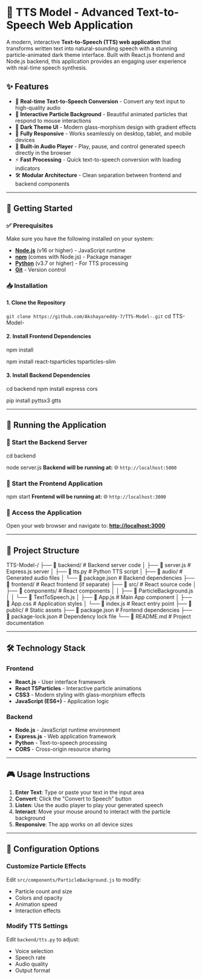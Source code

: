 # 🎤 TTS Model - Advanced Text-to-Speech Web Application

A modern, interactive **Text-to-Speech (TTS) web application** that transforms written text into natural-sounding speech with a stunning particle-animated dark theme interface. Built with React.js frontend and Node.js backend, this application provides an engaging user experience with real-time speech synthesis.

## ✨ Features

- 🎯 **Real-time Text-to-Speech Conversion** - Convert any text input to high-quality audio
- 🎨 **Interactive Particle Background** - Beautiful animated particles that respond to mouse interactions
- 🌙 **Dark Theme UI** - Modern glass-morphism design with gradient effects
- 📱 **Fully Responsive** - Works seamlessly on desktop, tablet, and mobile devices
- 🎵 **Built-in Audio Player** - Play, pause, and control generated speech directly in the browser
- ⚡ **Fast Processing** - Quick text-to-speech conversion with loading indicators
- 🛠️ **Modular Architecture** - Clean separation between frontend and backend components

---

## 🚀 Getting Started

### ✅ Prerequisites

Make sure you have the following installed on your system:

- **[Node.js](https://nodejs.org/)** (v16 or higher) - JavaScript runtime
- **[npm](https://www.npmjs.com/)** (comes with Node.js) - Package manager
- **[Python](https://python.org/)** (v3.7 or higher) - For TTS processing
- **[Git](https://git-scm.com/)** - Version control

### 📥 Installation

#### 1. Clone the Repository
`git clone https://github.com/Akshayareddy-7/TTS-Model-.git`
cd TTS-Model-

#### 2. Install Frontend Dependencies
npm install

npm install react-tsparticles tsparticles-slim

#### 3. Install Backend Dependencies
cd backend
npm install express cors

pip install pyttsx3 gtts


---

## 🎯 Running the Application

### 🔧 Start the Backend Server
cd backend

node server.js
**Backend will be running at:** 🌐 `http://localhost:5000`

### 🎨 Start the Frontend Application
npm start
**Frontend will be running at:** 🌐 `http://localhost:3000`

### 🎉 Access the Application
Open your web browser and navigate to:
[**http://localhost:3000**](http://localhost:3000)

---

## 📁 Project Structure

TTS-Model-/
├── 📂 backend/ # Backend server code
│ ├── 📄 server.js # Express.js server
│ ├── 🐍 tts.py # Python TTS script
│ ├── 📂 audio/ # Generated audio files
│ └── 📄 package.json # Backend dependencies
├── 📂 frontend/ # React frontend (if separate)
├── 📂 src/ # React source code
│ ├── 📂 components/ # React components
│ │ ├── 📄 ParticleBackground.js
│ │ └── 📄 TextToSpeech.js
│ ├── 📄 App.js # Main App component
│ ├── 📄 App.css # Application styles
│ └── 📄 index.js # React entry point
├── 📂 public/ # Static assets
├── 📄 package.json # Frontend dependencies
├── 📄 package-lock.json # Dependency lock file
└── 📖 README.md # Project documentation

---

## 🛠️ Technology Stack

### Frontend
- **React.js** - User interface framework
- **React TSParticles** - Interactive particle animations
- **CSS3** - Modern styling with glass-morphism effects
- **JavaScript (ES6+)** - Application logic

### Backend
- **Node.js** - JavaScript runtime environment
- **Express.js** - Web application framework
- **Python** - Text-to-speech processing
- **CORS** - Cross-origin resource sharing

---

## 🎮 Usage Instructions

1. **Enter Text**: Type or paste your text in the input area
2. **Convert**: Click the "Convert to Speech" button
3. **Listen**: Use the audio player to play your generated speech
4. **Interact**: Move your mouse around to interact with the particle background
5. **Responsive**: The app works on all device sizes

---

## 🔧 Configuration Options

### Customize Particle Effects
Edit `src/components/ParticleBackground.js` to modify:
- Particle count and size
- Colors and opacity
- Animation speed
- Interaction effects

### Modify TTS Settings
Edit `backend/tts.py` to adjust:
- Voice selection
- Speech rate
- Audio quality
- Output format



